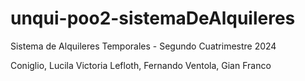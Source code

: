 # unqui-poo2-sistemaDeAlquileres
Sistema de Alquileres Temporales - Segundo Cuatrimestre 2024

Coniglio, Lucila Victoria
Lefloth, Fernando
Ventola, Gian Franco
